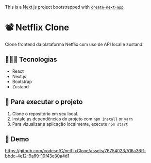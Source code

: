 This is a [Next.js](https://nextjs.org/) project bootstrapped with [`create-next-app`](https://github.com/vercel/next.js/tree/canary/packages/create-next-app).

# 📽 Netflix Clone
 Clone frontend da plataforma Netflix com uso de API local e zustand.

## 👨🏾‍💻 Tecnologias
* React
* Next.js
* Bootstrap
* Zustand

## 🚦 Para executar o projeto
1. Clone o repositório em seu local.
2. Instale as dependências do projeto com ``npm install`` or ``yarn``
3. Para vizualizar a aplicação localmente, execute ``npm start``

## 🍿 Demo
https://github.com/codesofC/netflixClone/assets/76754023/516a36ff-bbdc-4e12-9a69-10f43e30a4d1

